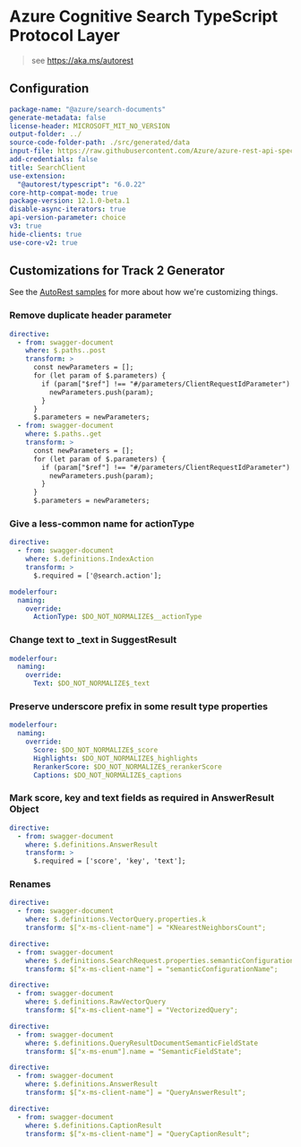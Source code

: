 # Azure Cognitive Search TypeScript Protocol Layer

> see https://aka.ms/autorest

## Configuration

```yaml
package-name: "@azure/search-documents"
generate-metadata: false
license-header: MICROSOFT_MIT_NO_VERSION
output-folder: ../
source-code-folder-path: ./src/generated/data
input-file: https://raw.githubusercontent.com/Azure/azure-rest-api-specs/5a1fe448805429403c38a2637ee32c82ba755530/specification/search/data-plane/Azure.Search/preview/2024-05-01-preview/searchindex.json
add-credentials: false
title: SearchClient
use-extension:
  "@autorest/typescript": "6.0.22"
core-http-compat-mode: true
package-version: 12.1.0-beta.1
disable-async-iterators: true
api-version-parameter: choice
v3: true
hide-clients: true
use-core-v2: true
```

## Customizations for Track 2 Generator

See the [AutoRest samples](https://github.com/Azure/autorest/tree/master/Samples/3b-custom-transformations)
for more about how we're customizing things.

### Remove duplicate header parameter

```yaml
directive:
  - from: swagger-document
    where: $.paths..post
    transform: >
      const newParameters = [];
      for (let param of $.parameters) {
        if (param["$ref"] !== "#/parameters/ClientRequestIdParameter") {
          newParameters.push(param);
        }
      }
      $.parameters = newParameters;
  - from: swagger-document
    where: $.paths..get
    transform: >
      const newParameters = [];
      for (let param of $.parameters) {
        if (param["$ref"] !== "#/parameters/ClientRequestIdParameter") {
          newParameters.push(param);
        }
      }
      $.parameters = newParameters;
```

### Give a less-common name for actionType

```yaml
directive:
  - from: swagger-document
    where: $.definitions.IndexAction
    transform: >
      $.required = ['@search.action'];

modelerfour:
  naming:
    override:
      ActionType: $DO_NOT_NORMALIZE$__actionType
```

### Change text to \_text in SuggestResult

```yaml
modelerfour:
  naming:
    override:
      Text: $DO_NOT_NORMALIZE$_text
```

### Preserve underscore prefix in some result type properties

```yaml
modelerfour:
  naming:
    override:
      Score: $DO_NOT_NORMALIZE$_score
      Highlights: $DO_NOT_NORMALIZE$_highlights
      RerankerScore: $DO_NOT_NORMALIZE$_rerankerScore
      Captions: $DO_NOT_NORMALIZE$_captions
```

### Mark score, key and text fields as required in AnswerResult Object

```yaml
directive:
  - from: swagger-document
    where: $.definitions.AnswerResult
    transform: >
      $.required = ['score', 'key', 'text'];
```

### Renames

```yaml
directive:
  - from: swagger-document
    where: $.definitions.VectorQuery.properties.k
    transform: $["x-ms-client-name"] = "KNearestNeighborsCount";
```

```yaml
directive:
  - from: swagger-document
    where: $.definitions.SearchRequest.properties.semanticConfiguration
    transform: $["x-ms-client-name"] = "semanticConfigurationName";
```

```yaml
directive:
  - from: swagger-document
    where: $.definitions.RawVectorQuery
    transform: $["x-ms-client-name"] = "VectorizedQuery";
```

```yaml
directive:
  - from: swagger-document
    where: $.definitions.QueryResultDocumentSemanticFieldState
    transform: $["x-ms-enum"].name = "SemanticFieldState";
```

```yaml
directive:
  - from: swagger-document
    where: $.definitions.AnswerResult
    transform: $["x-ms-client-name"] = "QueryAnswerResult";
```

```yaml
directive:
  - from: swagger-document
    where: $.definitions.CaptionResult
    transform: $["x-ms-client-name"] = "QueryCaptionResult";
```
